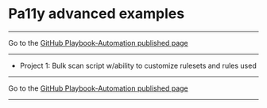 # Pa11y advanced examples

<hr>

Go to the [GitHub Playbook-Automation published page](https://akingkci.github.io/Dev-Automation/)

<hr>

  * Project 1: Bulk scan script w/ability to customize rulesets and rules used

<hr>

Go to the [GitHub Playbook-Automation published page](https://akingkci.github.io/Dev-Automation/)

<hr>
